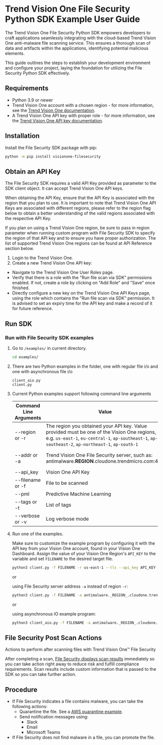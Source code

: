 # Trend Vision One File Security Python SDK Example User Guide

The Trend Vision One File Security Python SDK empowers developers to craft applications seamlessly integrating with the cloud-based Trend Vision One anti-malware file scanning service. This ensures a thorough scan of data and artifacts within the applications, identifying potential malicious elements.

This guide outlines the steps to establish your development environment and configure your project, laying the foundation for utilizing the File Security Python SDK effectively.

## Requirements

- Python 3.9 or newer
- Trend Vision One account with a chosen region - for more information, see the [Trend Vision One documentation](https://docs.trendmicro.com/en-us/enterprise/trend-micro-xdr-help/Home).
- A Trend Vision One API key with proper role - for more information, see the [Trend Vision One API key documentation](https://docs.trendmicro.com/en-us/enterprise/trend-vision-one/administrative-setti/accountspartfoundati/api-keys.aspx).

## Installation

Install the File Security SDK package with pip:

   ```sh
   python -m pip install visionone-filesecurity
   ```

## Obtain an API Key

The File Security SDK requires a valid API Key provided as parameter to the SDK client object. It can accept Trend Vision One API keys.

When obtaining the API Key, ensure that the API Key is associated with the region that you plan to use. It is important to note that Trend Vision One API Keys are associated with different regions, please refer to the region flag below to obtain a better understanding of the valid regions associated with the respective API Key.

If you plan on using a Trend Vision One region, be sure to pass in region parameter when running custom program with File Security SDK to specify the region of that API key and to ensure you have proper authorization. The list of supported Trend Vision One regions can be found at API Reference section below.

1. Login to the Trend Vision One.
2. Create a new Trend Vision One API key:

- Navigate to the Trend Vision One User Roles page.
- Verify that there is a role with the "Run file scan via SDK" permissions enabled. If not, create a role by clicking on "Add Role" and "Save" once finished.
- Directly configure a new key on the Trend Vision One API Keys page, using the role which contains the "Run file scan via SDK" permission. It is advised to set an expiry time for the API key and make a record of it for future reference.

## Run SDK

### Run with File Security SDK examples

1. Go to `/examples/` in current directory.

   ```sh
   cd examples/
   ```

2. There are two Python examples in the folder, one with regular file i/o and one with asynchronous file i/o

   ```text
   client_aio.py
   client.py
   ```

3. Current Python examples support following command line arguments

    | Command Line Arguments | Value                                                                                                                                                                                             | Optional             |
    |------------------------|---------------------------------------------------------------------------------------------------------------------------------------------------------------------------------------------------|----------------------|
    | --region or -r         | The region you obtained your API key.  Value provided must be one of the Vision One regions, e.g. `us-east-1`, `eu-central-1`, `ap-southeast-1`, `ap-southeast-2`, `ap-northeast-1`, `ap-south-1` | Yes, either -r or -a |
    | --addr or -a           | Trend Vision One File Security server, such as: antimalware.__REGION__.cloudone.trendmicro.com:443                                                                                                | Yes, either -r or -a |
    | --api_key              | Vision One API Key                                                                                                                                                                                | No                   |
    | --filename or -f       | File to be scanned                                                                                                                                                                                | No                   |
    | --pml                  | Predictive Machine Learning                                                                                                                                                                       | Yes                  |
    | --tags or -t           | List of tags                                                                                                                                                                                      | Yes                  |
    | --verbose or -v        | Log verbose mode                                                                                                                                                                                  | Yes                  |

4. Run one of the examples.

   Make sure to customize the example program by configuring it with the API key from your Vision One account, found in your Vision One Dashboard. Assign the value of your Vision One Region's `API_KEY` to the variable and set `FILENAME` to the desired target file.

   ```sh
   python3 client.py -f FILENAME -r us-east-1 --tls --api_key API_KEY
   ```

   or

   using File Security server address `-a` instead of region `-r`:

   ```sh
   python3 client.py -f FILENAME -a antimalware._REGION_.cloudone.trendmicro.com:443 --tls --api_key API_KEY
   ```

   or

   using asynchronous IO example program:

   ```sh
   python3 client_aio.py -f FILENAME -a antimalware._REGION_.cloudone.trendmicro.com:443 --tls --api_key API_KEY
   ```

## File Security Post Scan Actions

Actions to perform after scanning files with Trend Vision One™ File Security

After completing a scan, [File Security displays scan results](https://docs.trendmicro.com/en-us/documentation/article/trend-vision-one-fs-cli#supported_targets) immediately so you can take action right away to reduce risk and fulfill compliance requirements. Scan results include custom information that is passed to the SDK so you can take further action.

## Procedure

- If File Security indicates a file contains malware, you can take the following actions:
  - Quarantine the file. See a [AWS quarantine example](https://github.com/trendmicro/tm-v1-fs-python-sdk/blob/main/examples/aws_quarantine.py).
  - Send notification messages using:
    - Slack
    - Email
    - Microsoft Teams
- If File Security does not find malware in a file, you can promote the file.
